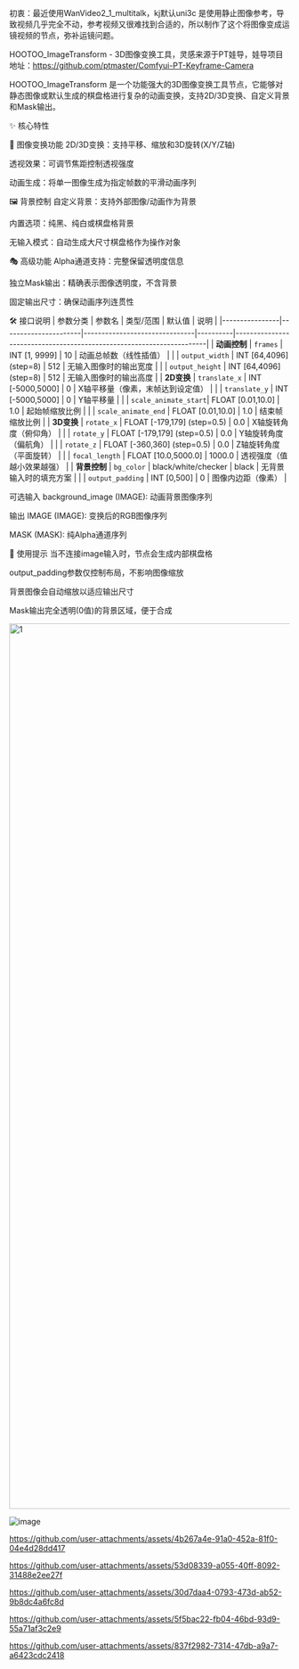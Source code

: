 初衷：最近使用WanVideo2_1_multitalk，kj默认uni3c 是使用静止图像参考，导致视频几乎完全不动，参考视频又很难找到合适的，所以制作了这个将图像变成运镜视频的节点，弥补运镜问题。

HOOTOO_ImageTransform - 3D图像变换工具，灵感来源于PT娃导，娃导项目地址：https://github.com/ptmaster/Comfyui-PT-Keyframe-Camera

HOOTOO_ImageTransform 是一个功能强大的3D图像变换工具节点，它能够对静态图像或默认生成的棋盘格进行复杂的动画变换，支持2D/3D变换、自定义背景和Mask输出。

✨ 核心特性

🎨 图像变换功能
2D/3D变换：支持平移、缩放和3D旋转(X/Y/Z轴)

透视效果：可调节焦距控制透视强度

动画生成：将单一图像生成为指定帧数的平滑动画序列

🖼️ 背景控制
自定义背景：支持外部图像/动画作为背景

内置选项：纯黑、纯白或棋盘格背景

无输入模式：自动生成大尺寸棋盘格作为操作对象

🎭 高级功能
Alpha通道支持：完整保留透明度信息

独立Mask输出：精确表示图像透明度，不含背景

固定输出尺寸：确保动画序列连贯性

🛠️ 接口说明
| 参数分类       | 参数名               | 类型/范围                     | 默认值   | 说明                                                                 |
|----------------|----------------------|-------------------------------|----------|----------------------------------------------------------------------|
| **动画控制**   | `frames`             | INT [1, 9999]                | 10       | 动画总帧数（线性插值）                                               |
|                | `output_width`       | INT [64,4096] (step=8)       | 512      | 无输入图像时的输出宽度                                               |
|                | `output_height`      | INT [64,4096] (step=8)       | 512      | 无输入图像时的输出高度                                               |
| **2D变换**     | `translate_x`        | INT [-5000,5000]             | 0        | X轴平移量（像素，末帧达到设定值）                                    |
|                | `translate_y`        | INT [-5000,5000]             | 0        | Y轴平移量                                                            |
|                | `scale_animate_start`| FLOAT [0.01,10.0]            | 1.0      | 起始帧缩放比例                                                       |
|                | `scale_animate_end`  | FLOAT [0.01,10.0]            | 1.0      | 结束帧缩放比例                                                       |
| **3D变换**     | `rotate_x`           | FLOAT [-179,179] (step=0.5)  | 0.0      | X轴旋转角度（俯仰角）                                                |
|                | `rotate_y`           | FLOAT [-179,179] (step=0.5)  | 0.0      | Y轴旋转角度（偏航角）                                                |
|                | `rotate_z`           | FLOAT [-360,360] (step=0.5)  | 0.0      | Z轴旋转角度（平面旋转）                                              |
|                | `focal_length`       | FLOAT [10.0,5000.0]          | 1000.0   | 透视强度（值越小效果越强）                                           |
| **背景控制**   | `bg_color`           | black/white/checker          | black    | 无背景输入时的填充方案                                               |
|                | `output_padding`     | INT [0,500]                  | 0        | 图像内边距（像素）                                                   |

可选输入
background_image (IMAGE): 动画背景图像序列

输出
IMAGE (IMAGE): 变换后的RGB图像序列

MASK (MASK): 纯Alpha通道序列

📌 使用提示
当不连接image输入时，节点会生成内部棋盘格

output_padding参数仅控制布局，不影响图像缩放

背景图像会自动缩放以适应输出尺寸

Mask输出完全透明(0值)的背景区域，便于合成




<img width="1589" alt="1" src="https://github.com/user-attachments/assets/3292ae57-779e-41b2-b03c-55c8127de0b0" />

![image](https://github.com/user-attachments/assets/676cb950-e663-456e-94a4-35fbee6de919)

https://github.com/user-attachments/assets/4b267a4e-91a0-452a-81f0-04e4d28dd417   

https://github.com/user-attachments/assets/53d08339-a055-40ff-8092-31488e2ee27f

https://github.com/user-attachments/assets/30d7daa4-0793-473d-ab52-9b8dc4a6fc8d

https://github.com/user-attachments/assets/5f5bac22-fb04-46bd-93d9-55a71af3c2e9

https://github.com/user-attachments/assets/837f2982-7314-47db-a9a7-a6423cdc2418



